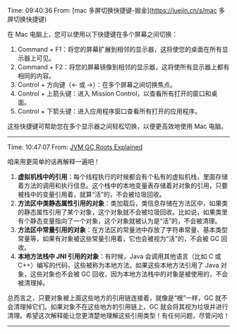 Time: 09:40:36
From: [mac 多屏切换快捷键-掘金](https://juejin.cn/s/mac 多屏切换快捷键)

在 Mac 电脑上，您可以使用以下快捷键在多个屏幕之间切换：

1.  Command + F1：将您的屏幕扩展到相邻的显示器，这将使您的桌面在所有显示器上可见。
2.  Command + F2：将您的屏幕镜像到相邻的显示器，这将使所有显示器上都有相同的内容。
3.  Control + 方向键（← 或 →）：在多个屏幕之间切换焦点。
4.  Control + 上箭头键：进入 Mission Control，以查看所有打开的窗口和桌面。
5.  Control + 下箭头键：进入应用程序窗口查看所有打开的应用程序。

这些快捷键可帮助您在多个显示器之间轻松切换，以便更高效地使用 Mac 电脑。

---

Time: 10:47:07
From: [JVM GC Roots Explained](https://chat.openai.com/c/c3f6e7b9-2b4f-4ab2-8af4-048a6357b9c8)

咱来用更简单的话再解释一遍吧！

1.  **虚拟机栈中的引用**：每个线程执行的时候都会有个私有的虚拟机栈，里面存储着方法的调用和执行信息。这个栈中的本地变量表存储着对对象的引用，只要被栈中的变量引用着，就算“活”的，不会被垃圾回收。
2.  **方法区中类静态属性引用的对象**：类加载后，类信息存储在方法区中，如果类的静态属性引用了某个对象，这个对象就不会被垃圾回收。比如说，如果类里有个静态变量指向了一个对象，这个对象就被认为是“活”的，不会被清理。
3.  **方法区中常量引用的对象**：在方法区的常量池中存放了字符串常量、基本类型常量等，如果有对象被这些常量引用着，它也会被视为“活”的，不会被 GC 回收。
4.  **本地方法栈中 JNI 引用的对象**：有时候，Java 会调用其他语言（比如 C 或 C++）编写的代码，这些被称为本地方法。如果这些本地方法引用了 Java 对象，这些对象也不会被 GC 回收，因为本地方法栈中的对象是被使用的，不会被清理掉。

总而言之，只要对象被上面这些地方的引用链连接着，就像是“根”一样，GC 就不会清理掉它们。如果对象不在这些地方的引用链上，GC 就会将其视为垃圾并进行清理。希望这次解释能让您更清楚地理解这些引用类型！有任何问题，尽管问哈！

---
